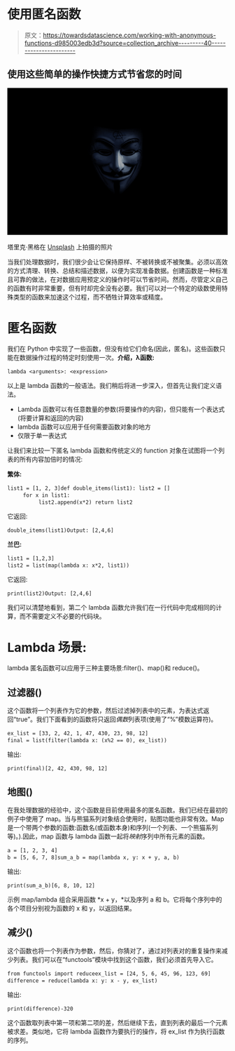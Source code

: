 # 使用匿名函数

> 原文：<https://towardsdatascience.com/working-with-anonymous-functions-d985003edb3d?source=collection_archive---------40----------------------->

## 使用这些简单的操作快捷方式节省您的时间

![](img/c311df544e17d2d02c4ee8e41401176d.png)

塔里克·黑格在 [Unsplash](https://unsplash.com?utm_source=medium&utm_medium=referral) 上拍摄的照片

当我们处理数据时，我们很少会让它保持原样、不被转换或不被聚集。必须以高效的方式清理、转换、总结和描述数据，以便为实现准备数据。创建函数是一种标准且可靠的做法，在对数据应用预定义的操作时可以节省时间。然而，尽管定义自己的函数有时非常重要，但有时却完全没有必要。我们可以对一个特定的级数使用特殊类型的函数来加速这个过程，而不牺牲计算效率或精度。

# 匿名函数

我们在 Python 中实现了一些函数，但没有给它们命名(因此，匿名)。这些函数只能在数据操作过程的特定时刻使用一次。**介绍，λ函数:**

```
lambda <arguments>: <expression>
```

以上是 lambda 函数的一般语法。我们稍后将进一步深入，但首先让我们定义语法。

*   Lambda 函数可以有任意数量的参数(将要操作的内容)，但只能有一个表达式(将要计算和返回的内容)
*   lambda 函数可以应用于任何需要函数对象的地方
*   仅限于单一表达式

让我们来比较一下匿名 lambda 函数和传统定义的 function 对象在试图将一个列表的所有内容加倍时的情况:

**繁体:**

```
list1 = [1, 2, 3]def double_items(list1): list2 = []    
     for x in list1:
          list2.append(x*2) return list2
```

它返回:

```
double_items(list1)Output: [2,4,6]
```

**兰巴:**

```
list1 = [1,2,3]
list2 = list(map(lambda x: x*2, list1))
```

它返回:

```
print(list2)Output: [2,4,6]
```

我们可以清楚地看到，第二个 lambda 函数允许我们在一行代码中完成相同的计算，而不需要定义不必要的代码块。

# Lambda 场景:

lambda 匿名函数可以应用于三种主要场景:filter()、map()和 reduce()。

## 过滤器()

这个函数将一个列表作为它的参数，然后过滤掉列表中的元素，为表达式返回“true”。我们下面看到的函数将只返回*偶数*列表项(使用了“%”模数运算符)。

```
ex_list = [33, 2, 42, 1, 47, 430, 23, 98, 12]
final = list(filter(lambda x: (x%2 == 0), ex_list))
```

输出:

```
print(final)[2, 42, 430, 98, 12]
```

## **地图()**

在我处理数据的经验中，这个函数是目前使用最多的匿名函数。我们已经在最初的例子中使用了 map。当与熊猫系列对象结合使用时，贴图功能也非常有效。Map 是一个带两个参数的函数:函数名(或函数本身)和序列(一个列表、一个熊猫系列等)。).因此，map 函数与 lambda 函数一起将*映射*序列中所有元素的函数。

```
a = [1, 2, 3, 4]
b = [5, 6, 7, 8]sum_a_b = map(lambda x, y: x + y, a, b)
```

输出:

```
print(sum_a_b)[6, 8, 10, 12]
```

示例 map/lambda 组合采用函数 *x + y，*以及序列 a 和 b。它将每个序列中的各个项目分别视为函数的 x 和 y，以返回结果。

## 减少()

这个函数也将一个列表作为参数，然后，你猜对了，通过对列表对的重复操作来减少列表。我们可以在“functools”模块中找到这个函数，我们必须首先导入它。

```
from functools import reduceex_list = [24, 5, 6, 45, 96, 123, 69]
difference = reduce(lambda x: y: x - y, ex_list)
```

输出:

```
print(difference)-320
```

这个函数取列表中第一项和第二项的差，然后继续下去，直到列表的最后一个元素被求差。类似地，它将 lambda 函数作为要执行的操作，将 ex_list 作为执行函数的序列。